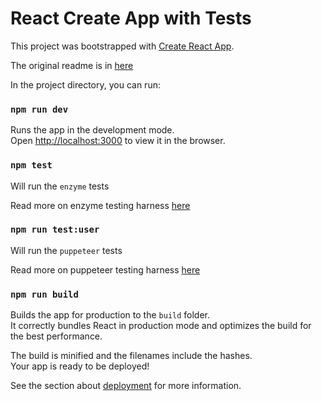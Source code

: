 # React Create App with Tests

This project was bootstrapped with [Create React App](https://github.com/facebook/create-react-app).

The original readme is in [here](./docs/CRA_README.md)

In the project directory, you can run:

### `npm run dev`

Runs the app in the development mode.<br>
Open [http://localhost:3000](http://localhost:3000) to view it in the browser.

### `npm test`

Will run the `enzyme` tests

Read more on enzyme testing harness [here](https://airbnb.io/enzyme/)

### `npm run test:user`

Will run the `puppeteer` tests

Read more on puppeteer testing harness [here](https://github.com/GoogleChrome/puppeteer)

### `npm run build`

Builds the app for production to the `build` folder.<br>
It correctly bundles React in production mode and optimizes the build for the best performance.

The build is minified and the filenames include the hashes.<br>
Your app is ready to be deployed!

See the section about [deployment](https://facebook.github.io/create-react-app/docs/deployment) for more information.
